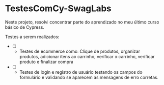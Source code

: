 # TestesComCy-SwagLabs
Neste projeto, resolvi concentrar parte do aprendizado no meu último curso básico de Cypress.

Testes a serem realizados:
- [ ] - Testes de ecommerce como: Clique de produtos, organizar produtos, adicionar itens ao carrinho, verificar o carrinho, verificar produto e finalizar compra
- [ ] - Testes de login e registro de usuário testando os campos do formulário e validando se aparecem as mensagens de erro corretas.
